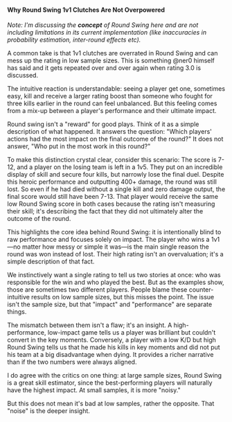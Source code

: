 #### Why Round Swing 1v1 Clutches Are Not Overpowered

_Note: I'm discussing the **concept** of Round Swing here and are not including limitations in its current implementation (like inaccuracies in probability estimation, inter-round effects etc)._

A common take is that 1v1 clutches are overrated in Round Swing and can mess up the rating in low sample sizes. This is something @ner0 himself has said and it gets repeated over and over again when rating 3.0 is discussed.

The intuitive reaction is understandable: seeing a player get one, sometimes easy, kill and receive a larger rating boost than someone who fought for three kills earlier in the round can feel unbalanced. But this feeling comes from a mix-up between a player's performance and their ultimate impact.

Round swing isn't a "reward" for good plays. Think of it as a simple description of what happened. It answers the question: "Which players' actions had the most impact on the final outcome of the round?" It does not answer, "Who put in the most work in this round?"

To make this distinction crystal clear, consider this scenario: The score is 7-12, and a player on the losing team is left in a 1v5. They put on an incredible display of skill and secure four kills, but narrowly lose the final duel. Despite this heroic performance and outputting 400+ damage, the round was still lost. So even if he had died without a single kill and zero damage output, the final score would still have been 7-13. That player would receive the same low Round Swing score in both cases because the rating isn't measuring their skill; it's describing the fact that they did not ultimately alter the outcome of the round.

This highlights the core idea behind Round Swing: it is intentionally blind to raw performance and focuses solely on impact. The player who wins a 1v1—no matter how messy or simple it was—is the main single reason the round was won instead of lost. Their high rating isn't an overvaluation; it's a simple description of that fact.

We instinctively want a single rating to tell us two stories at once: who was responsible for the win and who played the best. But as the examples show, those are sometimes two different players. People blame these counter-intuitive results on low sample sizes, but this misses the point. The issue isn't the sample size, but that "impact" and "performance" are separate things.

The mismatch between them isn't a flaw; it's an insight. A high-performance, low-impact game tells us a player was brilliant but couldn't convert in the key moments. Conversely, a player with a low K/D but high Round Swing tells us that he made his kills in key moments and did not put his team at a big disadvantage when dying. It provides a richer narrative than if the two numbers were always aligned.

I do agree with the critics on one thing: at large sample sizes, Round Swing is a great skill estimator, since the best-performing players will naturally have the highest impact. At small samples, it is more "noisy."

But this does not mean it's bad at low samples, rather the opposite. That "noise" is the deeper insight.
